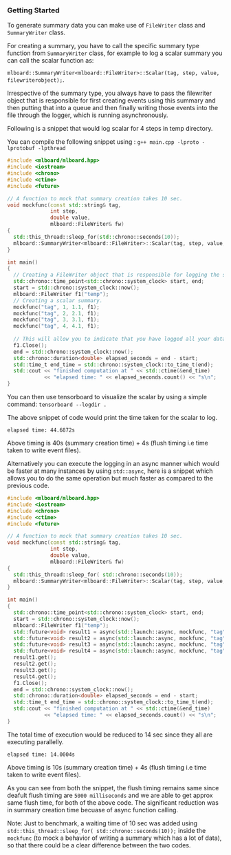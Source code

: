 ### Getting Started

To generate summary data you can make use of `FileWriter` class and `SummaryWriter` class.

For creating a summary, you have to call the specific summary type function from `SummaryWriter` class, for example to log a scalar summary you can call the scalar function as:

`mlboard::SummaryWriter<mlboard::FileWriter>::Scalar(tag, step, value, filewriterobject);`. 

Irrespective of the summary type, you always have to pass the filewriter object that is responsible for first creating events using this summary and then putting that into a queue and then finally writing those events into the file through the logger, which is running asynchronously.

Following is a snippet that would log scalar for 4 steps in temp directory.

You can compile the following snippet using : `g++ main.cpp -lproto -lprotobuf -lpthread` 

```cpp
#include <mlboard/mlboard.hpp>
#include <iostream>
#include <chrono> 
#include <ctime> 
#include <future>

// A function to mock that summary creation takes 10 sec.
void mockfunc(const std::string& tag,
              int step,
              double value,
              mlboard::FileWriter& fw)
{
  std::this_thread::sleep_for(std::chrono::seconds(10));
  mlboard::SummaryWriter<mlboard::FileWriter>::Scalar(tag, step, value, fw);
}

int main()
{
  // Creating a FileWriter object that is responsible for logging the summary.
  std::chrono::time_point<std::chrono::system_clock> start, end; 
  start = std::chrono::system_clock::now(); 
  mlboard::FileWriter f1("temp");
  // Creating a scalar summary.
  mockfunc("tag", 1, 1.1, f1);
  mockfunc("tag", 2, 2.1, f1);
  mockfunc("tag", 3, 3.1, f1);
  mockfunc("tag", 4, 4.1, f1);
  
  // This will allow you to indicate that you have logged all your data.
  f1.Close();
  end = std::chrono::system_clock::now(); 
  std::chrono::duration<double> elapsed_seconds = end - start; 
  std::time_t end_time = std::chrono::system_clock::to_time_t(end); 
  std::cout << "finished computation at " << std::ctime(&end_time) 
            << "elapsed time: " << elapsed_seconds.count() << "s\n"; 
}
```

You can then use tensorboard to visualize the scalar by using a simple command: `tensorboard --logdir .`

The above snippet of code would print the time taken for the scalar to log.

```
elapsed time: 44.6872s
```

Above timing is 40s (summary creation time) + 4s (flush timing i.e time taken to write event files).

Alternatively you can execute the logging in an async manner which would be faster at many instances by using `std::async`, here is a snippet which allows you to do the same operation but much faster as compared to the previous code.

```cpp
#include <mlboard/mlboard.hpp>
#include <iostream>
#include <chrono> 
#include <ctime> 
#include <future>

// A function to mock that summary creation takes 10 sec.
void mockfunc(const std::string& tag,
              int step,
              double value,
              mlboard::FileWriter& fw)
{
  std::this_thread::sleep_for( std::chrono::seconds(10));
  mlboard::SummaryWriter<mlboard::FileWriter>::Scalar(tag, step, value, fw);
}

int main()
{
  std::chrono::time_point<std::chrono::system_clock> start, end; 
  start = std::chrono::system_clock::now(); 
  mlboard::FileWriter f1("temp");
  std::future<void> result1 = async(std::launch::async, mockfunc, "tag", 1, 1.1, std::ref(f1));
  std::future<void> result2 = async(std::launch::async, mockfunc, "tag", 2, 1.2, std::ref(f1));
  std::future<void> result3 = async(std::launch::async, mockfunc, "tag", 3, 1.3, std::ref(f1));
  std::future<void> result4 = async(std::launch::async, mockfunc, "tag", 4, 1.4, std::ref(f1));
  result1.get();
  result2.get();
  result3.get();
  result4.get();
  f1.Close();  
  end = std::chrono::system_clock::now(); 
  std::chrono::duration<double> elapsed_seconds = end - start; 
  std::time_t end_time = std::chrono::system_clock::to_time_t(end); 
  std::cout << "finished computation at " << std::ctime(&end_time) 
            << "elapsed time: " << elapsed_seconds.count() << "s\n"; 
}
```

The total time of execution would be reduced to 14 sec since they all are executing parallelly.

```
elapsed time: 14.0004s
```

Above timing is 10s (summary creation time) + 4s (flush timing i.e time taken to write event files).

As you can see from both the snippet, the flush timing remains same since deafult flush timing are `5000 milliseconds` and we are able to get approx same flush time, for both of the above code. The significant reduction was in summary creation time becuase of async function calling.

Note: Just to benchmark, a waiting time of 10 sec was added using `std::this_thread::sleep_for( std::chrono::seconds(10));` inside the `mockfunc` (to mock a behavior of writing a summary which has a lot of data), so that there could be a clear difference between the two codes.
